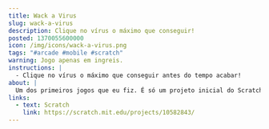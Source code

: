 ```yaml
---
title: Wack a Virus
slug: wack-a-virus
description: Clique no vírus o máximo que conseguir!
posted: 1370055600000
icon: /img/icons/wack-a-virus.png
tags: "#arcade #mobile #scratch"
warning: Jogo apenas em ingreis.
instructions: |
  - Clique no vírus o máximo que conseguir antes do tempo acabar!
about: |
  Um dos primeiros jogos que eu fiz. É só um projeto inicial do Scratch com os desenhos mudados.
links:
  - text: Scratch
    link: https://scratch.mit.edu/projects/10582843/
---
```


<scratch url="https://scratch.mit.edu/projects/10582843/"></scratch>

